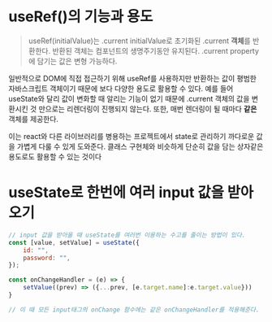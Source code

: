 # useRef()의 기능과 용도

> useRef(initialValue)는 .current initialValue로 초기화된 .current **객체**를 반환한다. 반환된 객체는 컴포넌트의 생명주기동안 유지된다. .current property에 담기는 값은 변형 가능하다.


일반적으로 DOM에 직접 접근하기 위해 useRef를 사용하지만 반환하는 값이 평범한 자바스크립트 객체이기 때문에 보다 다양한 용도로 활용할 수 있다. 예를 들어 useState와 달리 값이 변화할 때 알리는 기능이 없기 때문에 .current 객체의 값을 변환시킨 것 만으로는 리렌더링이 진행되지 않는다. 
또한, 매번 렌더링이 될 때마다 **같은** 객체를 제공한다.

이는 react와 다른 라이브러리를 병용하는 프로젝트에서 state로 관리하기 까다로운 값을 가볍게 다룰 수 있게 도와준다. 클래스 구현체와 비슷하게 단순히 값을 담는 상자같은 용도로도 활용할 수 있는 것이다

# useState로 한번에 여러 input 값을 받아오기

```javascript
// input 값을 받아올 때 useState를 여러번 이용하는 수고를 줄이는 방법이 있다.
const [value, setValue] = useState({
    id: "",
    password: "",
});

const onChangeHandler = (e) => {
    setValue((prev) => ({...prev, [e.target.name]:e.target.value}))
}

// 이 때 모든 input태그의 onChange 함수에는 같은 onChangeHandler를 적용해준다.
```
